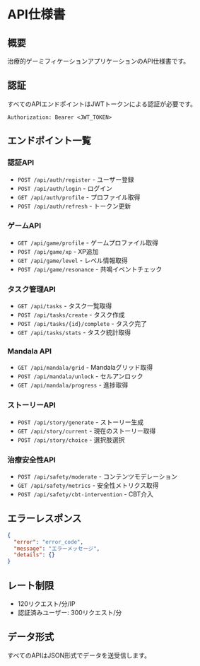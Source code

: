 # API仕様書

## 概要
治療的ゲーミフィケーションアプリケーションのAPI仕様書です。

## 認証
すべてのAPIエンドポイントはJWTトークンによる認証が必要です。

```
Authorization: Bearer <JWT_TOKEN>
```

## エンドポイント一覧

### 認証API
- `POST /api/auth/register` - ユーザー登録
- `POST /api/auth/login` - ログイン
- `GET /api/auth/profile` - プロファイル取得
- `POST /api/auth/refresh` - トークン更新

### ゲームAPI
- `GET /api/game/profile` - ゲームプロファイル取得
- `POST /api/game/xp` - XP追加
- `GET /api/game/level` - レベル情報取得
- `POST /api/game/resonance` - 共鳴イベントチェック

### タスク管理API
- `GET /api/tasks` - タスク一覧取得
- `POST /api/tasks/create` - タスク作成
- `POST /api/tasks/{id}/complete` - タスク完了
- `GET /api/tasks/stats` - タスク統計取得

### Mandala API
- `GET /api/mandala/grid` - Mandalaグリッド取得
- `POST /api/mandala/unlock` - セルアンロック
- `GET /api/mandala/progress` - 進捗取得

### ストーリーAPI
- `POST /api/story/generate` - ストーリー生成
- `GET /api/story/current` - 現在のストーリー取得
- `POST /api/story/choice` - 選択肢選択

### 治療安全性API
- `POST /api/safety/moderate` - コンテンツモデレーション
- `GET /api/safety/metrics` - 安全性メトリクス取得
- `POST /api/safety/cbt-intervention` - CBT介入

## エラーレスポンス
```json
{
  "error": "error_code",
  "message": "エラーメッセージ",
  "details": {}
}
```

## レート制限
- 120リクエスト/分/IP
- 認証済みユーザー: 300リクエスト/分

## データ形式
すべてのAPIはJSON形式でデータを送受信します。
